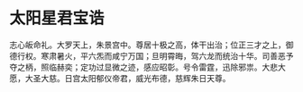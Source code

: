 # 太阳星君宝诰

志心皈命礼。大罗天上，朱景宫中。尊居十极之高，体干出治；位正三才之上，御德行权。寒肃暑火，平六炁而咸宁万国；旦明霄晦，驾六龙而统治十华。司善恶予夺之柄，照临赫奕；定功过显微之迹，感应昭彰。号令雷霆，迅除邪祟。大悲大愿，大圣大慈。日宫太阳郁仪帝君，威光布德，慈辉朱日天尊。
